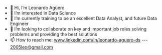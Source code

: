 - 👋 Hi, I’m Leonardo Agüero
- 👀 I’m interested in Data Science
- 🌱 I’m currently training to be an excellent Data Analyst, and future Data Engineer
- 💞️ I’m looking to collaborate on key and important job roles solving problems and providing the best solutions
- 📫 How to reach me: www.linkedin.com/in/leonardo-aguero-ds  ---  2005leo@gmail.com


<!---
2005leo/2005leo is a ✨ special ✨ repository because its `README.md` (this file) appears on your GitHub profile.
You can click the Preview link to take a look at your changes.
--->

